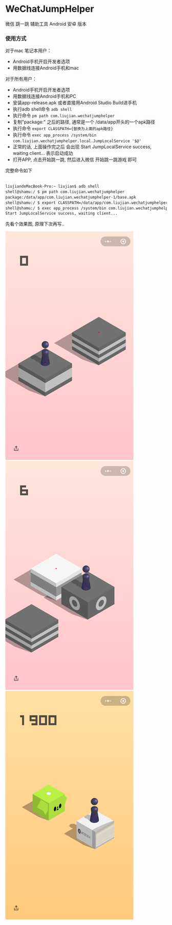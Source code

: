 # WeChatJumpHelper
微信 跳一跳 辅助工具 Android 安卓 版本

### 使用方式

对于mac 笔记本用户：
* Android手机开启开发者选项
* 用数据线连接Android手机和mac

对于所有用户：
* Android手机开启开发者选项
* 用数据线连接Android手机和PC
* 安装app-release.apk 或者直接用Android Studio Build进手机
* 执行adb shell命令 `adb shell`
* 执行命令 `pm path com.liujian.wechatjumphelper`
* 复制"package:" 之后的路径, 通常是一个 /data/app开头的一个apk路径
* 执行命令 `export CLASSPATH={替换为上面的apk路径}`
* 执行命令 `exec app_process /system/bin com.liujian.wechatjumphelper.local.JumpLocalService '$@'`
* 正常的话, 上面操作完之后 会出现 Start JumpLocalService success, waiting client... 表示启动成功
* 打开APP, 点击开始跳一跳, 然后进入微信 开始跳一跳游戏 即可


完整命令如下
```html

liujiandeMacBook-Pro:~ liujian$ adb shell
shell@shamu:/ $ pm path com.liujian.wechatjumphelper
package:/data/app/com.liujian.wechatjumphelper-1/base.apk
shell@shamu:/ $ export CLASSPATH=/data/app/com.liujian.wechatjumphelper-1/base.apk
shell@shamu:/ $ exec app_process /system/bin com.liujian.wechatjumphelper.local.JumpLocalService '$@'
Start JumpLocalService success, waiting client...

```

先看个效果图, 原理下次再写..

<img src="https://github.com/LiuJian2/WeChatJumpHelper/blob/master/img/mark1.png" width="400px">
<img src="https://github.com/LiuJian2/WeChatJumpHelper/blob/master/img/mark2.png" width="400px">
<img src="https://github.com/LiuJian2/WeChatJumpHelper/blob/master/img/sample2.png" width="400px">

